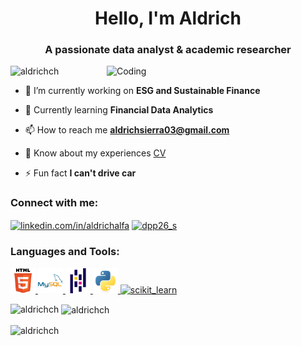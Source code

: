 <h1 align="center">Hello, I'm Aldrich</h1>
<h3 align="center">A passionate data analyst & academic researcher</h3>
<img align="right" alt="Coding" width="350" src="https://user-images.githubusercontent.com/74038190/235224431-e8c8c12e-6826-47f1-89fb-2ddad83b3abf.gif">

<p align="left"> <img src="https://komarev.com/ghpvc/?username=aldrichch&label=Profile%20views&color=0e75b6&style=flat" alt="aldrichch" /> </p>

- 🔭 I’m currently working on **ESG and Sustainable Finance**

- 🌱 Currently learning **Financial Data Analytics**

- 📫 How to reach me **aldrichsierra03@gmail.com**

- 📄 Know about my experiences [CV](https://aldrichch.github.io/resume/)

- ⚡ Fun fact **I can't drive car**

<h3 align="left">Connect with me:</h3>
<p align="left">
<a href="https://linkedin.com/in/aldrichalfa" target="blank"><img align="center" src="https://raw.githubusercontent.com/rahuldkjain/github-profile-readme-generator/master/src/images/icons/Social/linked-in-alt.svg" alt="linkedin.com/in/aldrichalfa" height="30" width="40" /></a>
<a href="https://instagram.com/dpp26_s" target="blank"><img align="center" src="https://raw.githubusercontent.com/rahuldkjain/github-profile-readme-generator/master/src/images/icons/Social/instagram.svg" alt="dpp26_s" height="30" width="40" /></a>
</p>

<h3 align="left">Languages and Tools:</h3>
<p align="left"> <a href="https://www.w3.org/html/" target="_blank" rel="noreferrer"> <img src="https://raw.githubusercontent.com/devicons/devicon/master/icons/html5/html5-original-wordmark.svg" alt="html5" width="40" height="40"/> </a> <a href="https://www.mysql.com/" target="_blank" rel="noreferrer"> <img src="https://raw.githubusercontent.com/devicons/devicon/master/icons/mysql/mysql-original-wordmark.svg" alt="mysql" width="40" height="40"/> </a> <a href="https://pandas.pydata.org/" target="_blank" rel="noreferrer"> <img src="https://raw.githubusercontent.com/devicons/devicon/2ae2a900d2f041da66e950e4d48052658d850630/icons/pandas/pandas-original.svg" alt="pandas" width="40" height="40"/> </a> <a href="https://www.python.org" target="_blank" rel="noreferrer"> <img src="https://raw.githubusercontent.com/devicons/devicon/master/icons/python/python-original.svg" alt="python" width="40" height="40"/> </a> <a href="https://scikit-learn.org/" target="_blank" rel="noreferrer"> <img src="https://upload.wikimedia.org/wikipedia/commons/0/05/Scikit_learn_logo_small.svg" alt="scikit_learn" width="40" height="40"/> </a> </p>

<p><img align="left" src="https://github-readme-stats.vercel.app/api/top-langs?username=aldrichch&show_icons=true&locale=en&layout=compact" alt="aldrichch" /></p>

<p>&nbsp;<img align="center" src="https://github-readme-stats.vercel.app/api?username=aldrichch&show_icons=true&locale=en" alt="aldrichch" /></p>

<p><img align="center" src="https://github-readme-streak-stats.herokuapp.com/?user=aldrichch&" alt="aldrichch" /></p>
